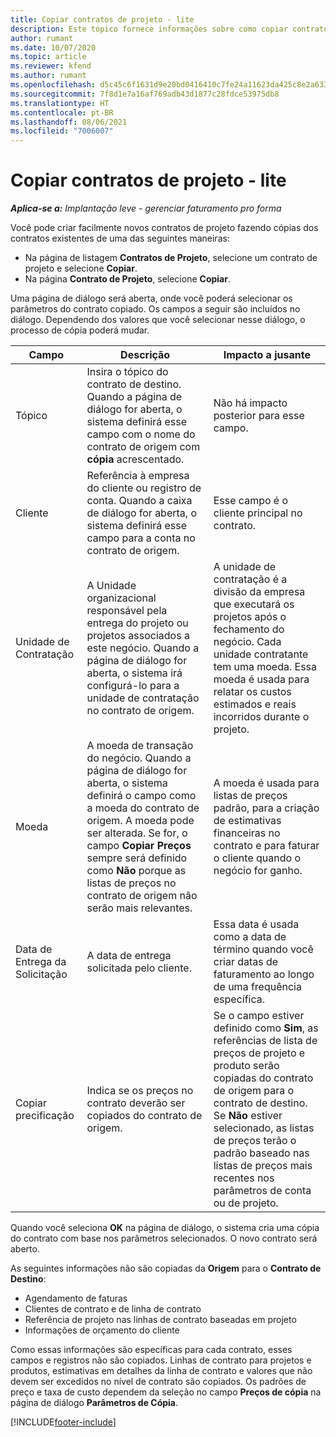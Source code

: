```yaml
---
title: Copiar contratos de projeto - lite
description: Este tópico fornece informações sobre como copiar contratos de projetos no Project Operations.
author: rumant
ms.date: 10/07/2020
ms.topic: article
ms.reviewer: kfend
ms.author: rumant
ms.openlocfilehash: d5c45c6f1631d9e20bd0416410c7fe24a11623da425c8e2a633b085fbfabdd79
ms.sourcegitcommit: 7f8d1e7a16af769adb43d1877c28fdce53975db8
ms.translationtype: HT
ms.contentlocale: pt-BR
ms.lasthandoff: 08/06/2021
ms.locfileid: "7006007"
---
```

# <a name="copy-project-contracts---lite"></a>Copiar contratos de projeto - lite

_**Aplica-se a:** Implantação leve - gerenciar faturamento pro forma_

Você pode criar facilmente novos contratos de projeto fazendo cópias dos contratos existentes de uma das seguintes maneiras: 

  - Na página de listagem **Contratos de Projeto**, selecione um contrato de projeto e selecione **Copiar**.
  - Na página **Contrato de Projeto**, selecione **Copiar**.

Uma página de diálogo será aberta, onde você poderá selecionar os parâmetros do contrato copiado. Os campos a seguir são incluídos no diálogo. Dependendo dos valores que você selecionar nesse diálogo, o processo de cópia poderá mudar.

| **Campo** | **Descrição** | **Impacto a jusante** |
| --- | --- | --- |
| Tópico | Insira o tópico do contrato de destino. Quando a página de diálogo for aberta, o sistema definirá esse campo com o nome do contrato de origem com **cópia** acrescentado. | Não há impacto posterior para esse campo. |
| Cliente | Referência à empresa do cliente ou registro de conta. Quando a caixa de diálogo for aberta, o sistema definirá esse campo para a conta no contrato de origem. | Esse campo é o cliente principal no contrato. |
| Unidade de Contratação | A Unidade organizacional responsável pela entrega do projeto ou projetos associados a este negócio. Quando a página de diálogo for aberta, o sistema irá configurá-lo para a unidade de contratação no contrato de origem. | A unidade de contratação é a divisão da empresa que executará os projetos após o fechamento do negócio. Cada unidade contratante tem uma moeda. Essa moeda é usada para relatar os custos estimados e reais incorridos durante o projeto. |
| Moeda | A moeda de transação do negócio. Quando a página de diálogo for aberta, o sistema definirá o campo como a moeda do contrato de origem. A moeda pode ser alterada. Se for, o campo **Copiar Preços** sempre será definido como **Não** porque as listas de preços no contrato de origem não serão mais relevantes. | A moeda é usada para listas de preços padrão, para a criação de estimativas financeiras no contrato e para faturar o cliente quando o negócio for ganho. |
| Data de Entrega da Solicitação | A data de entrega solicitada pelo cliente. | Essa data é usada como a data de término quando você criar datas de faturamento ao longo de uma frequência específica. |
| Copiar precificação | Indica se os preços no contrato deverão ser copiados do contrato de origem. | Se o campo estiver definido como **Sim**, as referências de lista de preços de projeto e produto serão copiadas do contrato de origem para o contrato de destino. Se **Não** estiver selecionado, as listas de preços terão o padrão baseado nas listas de preços mais recentes nos parâmetros de conta ou de projeto. |

Quando você seleciona **OK** na página de diálogo, o sistema cria uma cópia do contrato com base nos parâmetros selecionados. O novo contrato será aberto.

As seguintes informações não são copiadas da **Origem** para o **Contrato de Destino**:

  - Agendamento de faturas
  - Clientes de contrato e de linha de contrato
  - Referência de projeto nas linhas de contrato baseadas em projeto
  - Informações de orçamento do cliente

Como essas informações são específicas para cada contrato, esses campos e registros não são copiados. Linhas de contrato para projetos e produtos, estimativas em detalhes da linha de contrato e valores que não devem ser excedidos no nível de contrato são copiados. Os padrões de preço e taxa de custo dependem da seleção no campo **Preços de cópia** na página de diálogo **Parâmetros de Cópia**.


[!INCLUDE[footer-include](../../includes/footer-banner.md)]